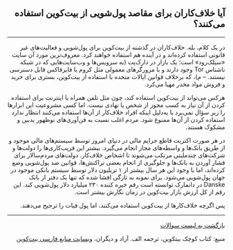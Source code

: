 <head><link rel="stylesheet" type="text/css" href="https://learnmeabitcoin.simorgh.me/assets/css/style.css">
<script src="https://code.jquery.com/jquery-1.12.4.min.js" integrity="sha256-ZosEbRLbNQzLpnKIkEdrPv7lOy9C27hHQ+Xp8a4MxAQ=" crossorigin="anonymous"></script>
<script src="https://learnmeabitcoin.simorgh.me/assets/js/respond.js"></script>    
<meta name="viewport" content="width=device-width, initial-scale=1, user-scalable=no">
</head>
<div class="wrapper"><section>
<div dir="rtl">
    <br/>
    <h2 id="8">آیا خلاف‌کاران برای مقاصد پول‌شویی از بیت‌کوین استفاده می‌کنند؟</h2>
    <hr/>
    <p>در یک کلام، بله. خلاف‌کاران در گذشته از بیت‌کوین برای پول‌شویی و فعالیت‌های غیر قانونی استفاده کرده‌اند و در آینده هم استفاده خواهند کرد. معروف‌ترین مورد آن سایت «سیلک‌رود» است؛ یک بازار در دارک‌نِت (به سرویس‌ها و وب‌سایت‌هایی که در شبکه ناشناس Tor وجود دارند و با مرورگرهای معمولی مثل کروم یا فایرفاکس قابل دسترسی نیستند. – م)، که برخلاف قوانین ایالات متحده با استفاده از بیت‌کوین، بستری برای خرید و فروش مواد مخدر مهیا می‌کرد.</p>
    <p>هرکس می‌تواند از بیت‌کوین استفاده کند، چون مثل تلفن همراه یا اینترنت برای استفاده کردن از آن نیاز به کسب مجوز از شخص یا نهادی نیست. اما کسی مشروعیت این ابزارها را زیر سؤال نمی‌برد یا به‌دلیل اینکه افراد خلاف‌کار از آن‌ها استفاده می‌کنند انتظار ندارد استفاده کردن از آن‌ها ممنوع شود. مردم اغلب نسبت به فن‌آوری‌های نوظهور بدبین و مشکوک هستند.</p>
    <p>در هر صورت اکثریت قاطع جرایم مالی در دنیای امروز توسط سیستم‌های مالی موجود و از طریق بانک‌ها و واسطه‌های مجاز انجام می‌گیرد. بیشتر این فریب‌کاری‌ها را دولت‌ها و شرکت‌های چندملیتی مرتکب می‌شوند تا اشخاص خلاف‌کار. دولت‌های مردم‌سالار برای فشار آوردن به بانک‌ها و جلوگیری از انجام بعضی تراکنش‌ها، قوانین ضد پول‌شویی وضع کرده‌اند، اما با وجود این هر سال بیشتر از ۱ تریلیون دلار توسط سیستم بانکی موجود در جهان پول‌شویی می‌شود. برای نمونه به تازگی افشا شده که تنها یک دفتر از بانک Danske در دانمارک توانسته است رقم خیره کننده ۲۳۰ میلیارد دلار پول‌شویی کند. این رقم از کل ارزش بازار بیت‌کوین در زمان نگارش بیشتر است.</p>
    <p>پس اگرچه خلاف‌کارها از بیت‌کوین استفاده می‌کنند، اما پول فیات را ترجیح می‌دهند.</p>
    <hr/>
    <a href="https://simorgh.me/faq">بازگشت به لیست سوالات</a>
    <p>منبع: کتاب کوچک بیتکوین، ترجمه الف. آزاد و دیگران، <a href="https://bitcoind.me" target="_blank">وبسایت منابع فارسی بیت‌کوین</a></p>
</div>
    </section></div>
